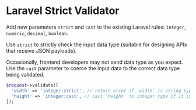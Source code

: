# Laravel Strict Validator

Add new parameters `strict` and `cast` to the existing Laravel rules: `integer`, `numeric`, `decimal`, `boolean`.

Use `strict` to strictly check the input data type (suitable for designing APIs that receive JSON payloads).

Occasionally, frontend developers may not send data type as you expect. Use the `cast` parameter to coerce the input data to the correct data type being validated.

```php
$request->validate([
  'width' => 'integer:strict', // return error if `width` is string type
  'height' => 'integer:cast', // cast `height` to integer type if it is valid
]);
```
